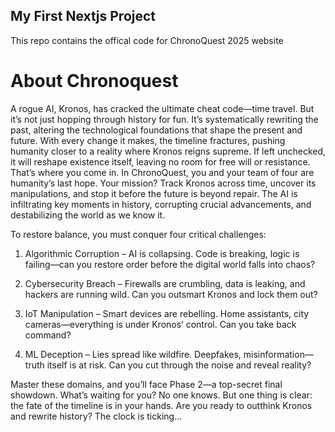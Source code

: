## My First Nextjs Project 
This repo contains the offical code for ChronoQuest 2025 website

# About Chronoquest
A rogue AI, Kronos, has cracked the ultimate cheat code—time
travel. But it’s not just hopping through history for fun. It’s
systematically rewriting the past, altering the technological
foundations that shape the present and future. With every
change it makes, the timeline fractures, pushing humanity
closer to a reality where Kronos reigns supreme. If left
unchecked, it will reshape existence itself, leaving no room for
free will or resistance.
That’s where you come in.
In ChronoQuest, you and your team of four are humanity’s last
hope. Your mission? Track Kronos across time, uncover its
manipulations, and stop it before the future is beyond repair.
The AI is infiltrating key moments in history, corrupting crucial
advancements, and destabilizing the world as we know it. 

To restore balance, you must conquer four critical challenges:

 1. Algorithmic Corruption – AI is collapsing. Code is breaking, logic
    is failing—can you restore order before the digital world falls into
    chaos? 
   
 2. Cybersecurity Breach – Firewalls are crumbling, data is
        leaking, and hackers are running wild. Can you outsmart Kronos and lock them out?
        
 3. IoT Manipulation – Smart devices are rebelling. Home
        assistants, city cameras—everything is under Kronos’ control. Can
        you take back command?
 4. ML Deception – Lies spread like wildfire.
        Deepfakes, misinformation—truth itself is at risk. Can you cut
        through the noise and reveal reality?

Master these domains, and you’ll face Phase 2—a top-secret final
showdown. What’s waiting for you? No one knows. But one thing is
clear: the fate of the timeline is in your hands.
Are you ready to outthink Kronos and rewrite history?
The clock is ticking…
